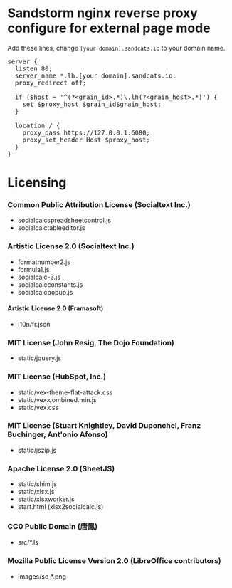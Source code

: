 # Sandstorm nginx reverse proxy configure for external page mode

Add these lines, change `[your domain].sandcats.io` to your domain name.
<pre>
server {
  listen 80;
  server_name *.lh.[your domain].sandcats.io;
  proxy_redirect off;

  if ($host ~ '^(?&lt;grain_id>.*)\.lh(?&lt;grain_host>.*)') {
    set $proxy_host $grain_id$grain_host;
  }

  location / {
    proxy_pass https://127.0.0.1:6080;
    proxy_set_header Host $proxy_host;
  }
}
</pre>

# Licensing

### Common Public Attribution License (Socialtext Inc.)

* socialcalcspreadsheetcontrol.js
* socialcalctableeditor.js

### Artistic License 2.0 (Socialtext Inc.)

* formatnumber2.js
* formula1.js
* socialcalc-3.js
* socialcalcconstants.js
* socialcalcpopup.js

#### Artistic License 2.0 (Framasoft)

* l10n/fr.json

### MIT License (John Resig, The Dojo Foundation)

* static/jquery.js

### MIT License (HubSpot, Inc.)

* static/vex-theme-flat-attack.css
* static/vex.combined.min.js
* static/vex.css

### MIT License (Stuart Knightley, David Duponchel, Franz Buchinger, Ant'onio Afonso)

* static/jszip.js

### Apache License 2.0 (SheetJS)

* static/shim.js
* static/xlsx.js
* static/xlsxworker.js
* start.html (xlsx2socialcalc.js)

### CC0 Public Domain (唐鳳)

* src/*.ls

### Mozilla Public License Version 2.0 (LibreOffice contributors)

* images/sc_*.png

